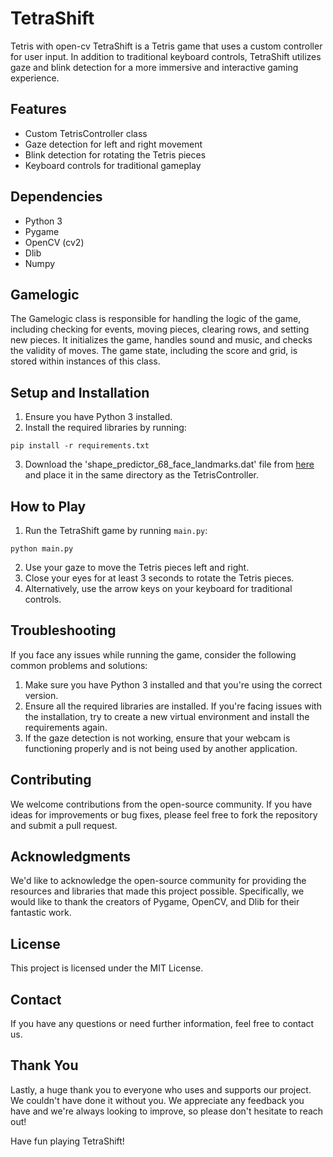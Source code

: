 # TetraShift
Tetris with open-cv
TetraShift is a Tetris game that uses a custom controller for user input. In addition to traditional keyboard controls, TetraShift utilizes gaze and blink detection for a more immersive and interactive gaming experience.

## Features

- Custom TetrisController class
- Gaze detection for left and right movement
- Blink detection for rotating the Tetris pieces
- Keyboard controls for traditional gameplay

## Dependencies

- Python 3
- Pygame
- OpenCV (cv2)
- Dlib
- Numpy

## Gamelogic

The Gamelogic class is responsible for handling the logic of the game, including checking for events, moving pieces, clearing rows, and setting new pieces. It initializes the game, handles sound and music, and checks the validity of moves. The game state, including the score and grid, is stored within instances of this class.

## Setup and Installation

1. Ensure you have Python 3 installed.
2. Install the required libraries by running:

```
pip install -r requirements.txt
```

3. Download the 'shape_predictor_68_face_landmarks.dat' file from [here](http://dlib.net/files/shape_predictor_68_face_landmarks.dat.bz2) and place it in the same directory as the TetrisController.

## How to Play

1. Run the TetraShift game by running `main.py`:

```
python main.py
```

2. Use your gaze to move the Tetris pieces left and right.
3. Close your eyes for at least 3 seconds to rotate the Tetris pieces.
4. Alternatively, use the arrow keys on your keyboard for traditional controls.

## Troubleshooting

If you face any issues while running the game, consider the following common problems and solutions:

1. Make sure you have Python 3 installed and that you're using the correct version.
2. Ensure all the required libraries are installed. If you're facing issues with the installation, try to create a new virtual environment and install the requirements again.
3. If the gaze detection is not working, ensure that your webcam is functioning properly and is not being used by another application.

## Contributing

We welcome contributions from the open-source community. If you have ideas for improvements or bug fixes, please feel free to fork the repository and submit a pull request.

## Acknowledgments

We'd like to acknowledge the open-source community for providing the resources and libraries that made this project possible. Specifically, we would like to thank the creators of Pygame, OpenCV, and Dlib for their fantastic work.

## License

This project is licensed under the MIT License.

## Contact

If you have any questions or need further information, feel free to contact us.

## Thank You

Lastly, a huge thank you to everyone who uses and supports our project. We couldn't have done it without you. We appreciate any feedback you have and we're always looking to improve, so please don't hesitate to reach out!

Have fun playing TetraShift!
